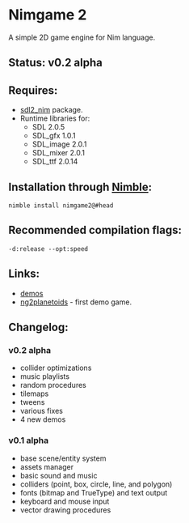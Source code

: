 Nimgame 2
=========

A simple 2D game engine for Nim language.


Status: v0.2 alpha
------------------


Requires:
---------

* [sdl2_nim](https://github.com/Vladar4/sdl2_nim) package.
* Runtime libraries for:
  * SDL 2.0.5
  * SDL_gfx 1.0.1
  * SDL_image 2.0.1
  * SDL_mixer 2.0.1
  * SDL_ttf 2.0.14


Installation through [Nimble](https://github.com/nim-lang/nimble):
------------------------------------------------------------------
`nimble install nimgame2@#head`


Recommended compilation flags:
------------------------------
`-d:release --opt:speed`


Links:
------

* [demos](demos)
* [ng2planetoids](https://github.com/Vladar4/ng2planetoids) - first demo game.


Changelog:
----------

### v0.2 alpha
* collider optimizations
* music playlists
* random procedures
* tilemaps
* tweens
* various fixes
* 4 new demos

### v0.1 alpha
* base scene/entity system
* assets manager
* basic sound and music
* colliders (point, box, circle, line, and polygon)
* fonts (bitmap and TrueType) and text output
* keyboard and mouse input
* vector drawing procedures


